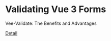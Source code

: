 # Validating Vue 3 Forms

Vee-Validate: The Benefits and Advantages 

[Detail](https://eduitfree.com/courses/validating-vue-3-forms)